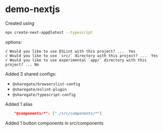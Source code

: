 # demo-nextjs

Created using 
```bash
npx create-next-app@latest --typescript
```

options: 
```
√ Would you like to use ESLint with this project? ...  Yes
√ Would you like to use `src/` directory with this project? ...  Yes
√ Would you like to use experimental `app/` directory with this project? ... No
```

Added 3 shared configs: 
- `@sharegate/browserslist-config`
- `@sharegate/eslint-plugin`
- `@sharegate/typescript-config`

Added 1 alias
```json
    "@components/*": ["./src/components/*"]
```

Added 1 button components in src/components